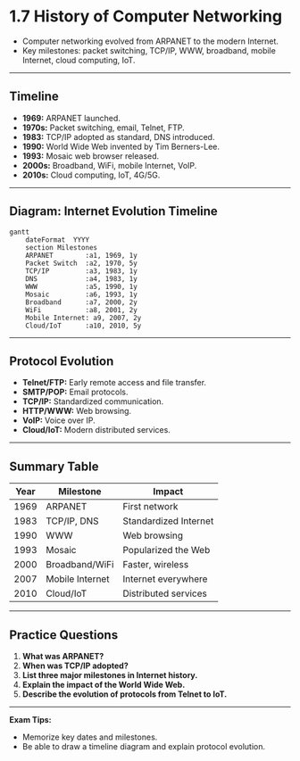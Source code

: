# 1.7 History of Computer Networking

- Computer networking evolved from ARPANET to the modern Internet.
- Key milestones: packet switching, TCP/IP, WWW, broadband, mobile Internet, cloud computing, IoT.

---

## Timeline
- **1969:** ARPANET launched.
- **1970s:** Packet switching, email, Telnet, FTP.
- **1983:** TCP/IP adopted as standard, DNS introduced.
- **1990:** World Wide Web invented by Tim Berners-Lee.
- **1993:** Mosaic web browser released.
- **2000s:** Broadband, WiFi, mobile Internet, VoIP.
- **2010s:** Cloud computing, IoT, 4G/5G.

---

## Diagram: Internet Evolution Timeline
```mermaid
gantt
    dateFormat  YYYY
    section Milestones
    ARPANET        :a1, 1969, 1y
    Packet Switch  :a2, 1970, 5y
    TCP/IP         :a3, 1983, 1y
    DNS            :a4, 1983, 1y
    WWW            :a5, 1990, 1y
    Mosaic         :a6, 1993, 1y
    Broadband      :a7, 2000, 2y
    WiFi           :a8, 2001, 2y
    Mobile Internet: a9, 2007, 2y
    Cloud/IoT      :a10, 2010, 5y
```

---

## Protocol Evolution
- **Telnet/FTP:** Early remote access and file transfer.
- **SMTP/POP:** Email protocols.
- **TCP/IP:** Standardized communication.
- **HTTP/WWW:** Web browsing.
- **VoIP:** Voice over IP.
- **Cloud/IoT:** Modern distributed services.

---

## Summary Table
| Year | Milestone         | Impact                |
|------|-------------------|-----------------------|
| 1969 | ARPANET           | First network         |
| 1983 | TCP/IP, DNS       | Standardized Internet |
| 1990 | WWW               | Web browsing          |
| 1993 | Mosaic            | Popularized the Web   |
| 2000 | Broadband/WiFi    | Faster, wireless      |
| 2007 | Mobile Internet   | Internet everywhere   |
| 2010 | Cloud/IoT         | Distributed services  |

---

## Practice Questions
1. **What was ARPANET?**
2. **When was TCP/IP adopted?**
3. **List three major milestones in Internet history.**
4. **Explain the impact of the World Wide Web.**
5. **Describe the evolution of protocols from Telnet to IoT.**

---

**Exam Tips:**
- Memorize key dates and milestones.
- Be able to draw a timeline diagram and explain protocol evolution. 